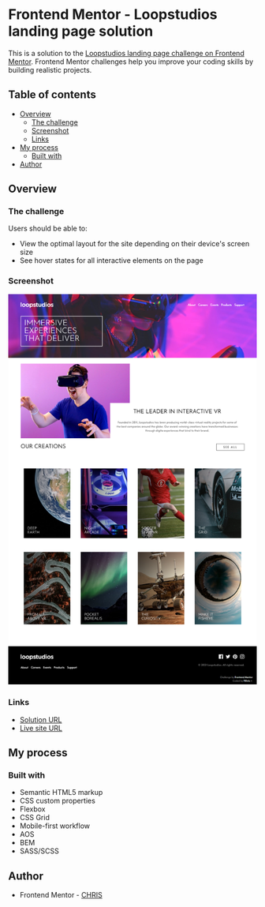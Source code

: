 # Frontend Mentor - Loopstudios landing page solution

This is a solution to the [Loopstudios landing page challenge on Frontend Mentor](https://www.frontendmentor.io/challenges/loopstudios-landing-page-N88J5Onjw). Frontend Mentor challenges help you improve your coding skills by building realistic projects. 

## Table of contents

- [Overview](#overview)
  - [The challenge](#the-challenge)
  - [Screenshot](#screenshot)
  - [Links](#links)
- [My process](#my-process)
  - [Built with](#built-with)
- [Author](#author)

## Overview

### The challenge

Users should be able to:

- View the optimal layout for the site depending on their device's screen size
- See hover states for all interactive elements on the page

### Screenshot

![](./screenshot.png)

### Links

- [Solution URL]()
- [Live site URL](https://silly-truffle-ae0216.netlify.app/)

## My process

### Built with

- Semantic HTML5 markup
- CSS custom properties
- Flexbox
- CSS Grid
- Mobile-first workflow
- AOS 
- BEM
- SASS/SCSS

## Author

- Frontend Mentor - [CHRIS](https://www.frontendmentor.io/profile/FLCHRIS)